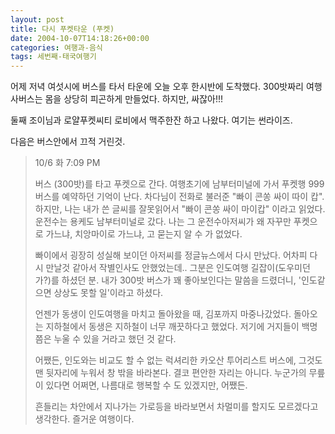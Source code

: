```yaml
---
layout: post
title: 다시 푸켓타운 (푸켓)
date: 2004-10-07T14:18:26+00:00
categories: 여행과-음식
tags: 세번째-태국여행기
---
```

어제 저녁 여섯시에 버스를 타서 타운에 오늘 오후 한시반에 도착했다. 300밧짜리 여행사버스는 몸을 상당히 피곤하게 만들었다. 하지만, 싸잖아!!!

둘째 조이님과 로얄푸켓씨티 로비에서 맥주한잔 하고 나왔다. 여기는 썬라이즈.

다음은 버스안에서 끄적 거린것.

<blockquote>
10/6 화 7:09 PM

버스 (300밧)를 타고 푸켓으로 간다. 여행초기에 남부터미널에 가서 푸켓행 999버스를 예약하던 기억이 난다. 차다님이 전화로 불러준 "빠이 콘쏭 싸이 따이 캅". 하지만, 나는 내가 쓴 글씨를 잘못읽어서 "빠이 콘쏭 싸이 마이캅" 이라고 읽었다. 운전수는 용케도 남부터미널로 갔다. 나는 그 운전수아저씨가 왜 자꾸만 푸켓으로 가느냐, 치앙마이로 가느냐, 고 묻는지 알 수 가 없었다.

빠이에서 굉장히 성실해 보이던 아저씨를 정글뉴스에서 다시 만났다. 어차피 다시 만날것 같아서 작별인사도 안했었는데.. 그분은 인도여행 길잡이(도우미던가?)를 하셨던 분. 내가 300밧 버스가 꽤 좋아보인다는 말씀을 드렸더니, '인도같으면 상상도 못할 일'이라고 하셨다.

언젠가 동생이 인도여행을 마치고 돌아왔을 때, 김포까지 마중나갔었다. 돌아오는 지하철에서 동생은 지하철이 너무 깨끗하다고 했었다. 저기에 거지들이 백명쯤은 누울 수 있을 거라고 했던 것 같다.

어쨌든, 인도와는 비교도 할 수 없는 럭셔리한 카오산 투어리스트 버스에, 그것도 맨 뒷자리에 누워서 창 밖을 바라본다. 결코 편안한 자리는 아니다. 누군가의 무릎이 있다면 어쩌면, 나름대로 행복할 수 도 있겠지만, 어쨌든.

흔들리는 차안에서 지나가는 가로등을 바라보면서 차멀미를 할지도 모르겠다고 생각한다. 즐거운 여행이다.</blockquote>
